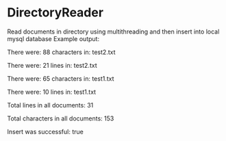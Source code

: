 # DirectoryReader

Read documents in directory using multithreading  and then insert into local mysql database
Example output:

There were: 88 characters in: test2.txt 

There were: 21 lines in: test2.txt 

There were: 65 characters in: test1.txt

There were: 10 lines in: test1.txt

Total lines in all documents: 31

Total characters in all documents: 153

Insert was successful: true
